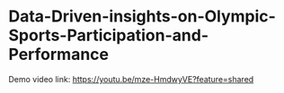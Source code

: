 # Data-Driven-insights-on-Olympic-Sports-Participation-and-Performance

Demo video link:
https://youtu.be/mze-HmdwyVE?feature=shared

  
